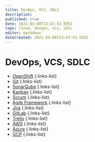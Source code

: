 ```yaml
---
title: DevOps, VCS, SDLC
description: 
published: true
date: 2021-03-08T13:47:53.595Z
tags: cloud, devops, vcs, sdlc
editor: markdown
dateCreated: 2021-03-08T13:47:53.595Z
---
```


# DevOps, VCS, SDLC
- [OpenShift](/training/cloud_and_devops/tbd)
{.links-list}
- [Git](/training/cloud_and_devops/tbd)
{.links-list}
- [SonarQube](/training/cloud_and_devops/tbd)
{.links-list}
- [Kanban](/training/cloud_and_devops/tbd)
{.links-list}
- [Scrum](/training/cloud_and_devops/tbd)
{.links-list}
- [Agile Framework](/training/cloud_and_devops/tbd)
{.links-list}
- [Jira](/training/cloud_and_devops/tbd)
{.links-list}
- [GitLab](/training/cloud_and_devops/tbd)
{.links-list}
- [Trello](/training/cloud_and_devops/tbd)
{.links-list}
- [AWS](/training/cloud_and_devops/aws)
{.links-list}
- [Azure](/training/cloud_and_devops/azure)
{.links-list}
- [GCP](/training/cloud_and_devops/gcp)
{.links-list}